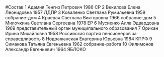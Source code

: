 #Состав
1 Адамия Тенгиз Петрович 1986 СР
2 Векилова Елена Леонидовна 1957 ЛДПР
3 Коваленко Светлана Румильевна 1959 собрание-дом
4 Краевая Светлана Викторовна 1966 собрание-дом
5 Милочкина Светлана Сергеевна 1978 ЕР
6 Мусиенко Алла Эдвардовна 1969 представительный орган муниципального образования
7 Орихан Ирина Михайловна 1958 Российская партия пенсионеров за справедливость
8 Нодражанская Екатерина Юрьевна 1984 КПРФ
9 Симакова Татьяна Евгеньевна 1962 собрание-работа
10 Филимонов Александр Евгеньевич 1964 ЯБЛОКО
